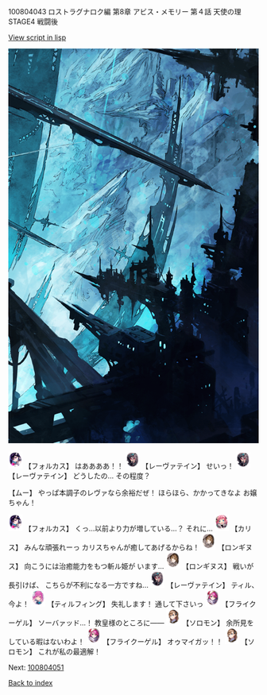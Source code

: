 100804043 ロストラグナロク編 第8章 アビス・メモリー 第４話 天使の理 STAGE4 戦闘後

[View script in lisp](../scripts/100804043.txt)

![underground_world_2.png](../images/backgrounds/underground_world_2.png)

<img src="../images/units/3301811.png" alt="3301811.png" height="34"/>
【フォルカス】
はああああ！！

<img src="../images/units/3100211.png" alt="3100211.png" height="34"/>
【レーヴァテイン】
せいっ！

<img src="../images/units/3100211.png" alt="3100211.png" height="34"/>
【レーヴァテイン】
どうしたの…
その程度？

【ムー】
やっぱ本調子のレヴァなら余裕だぜ！
ほらほら、かかってきなよ
お嬢ちゃん！

<img src="../images/units/3301811.png" alt="3301811.png" height="34"/>
【フォルカス】
くっ…以前より力が増している…？
それに…

<img src="../images/units/3602511.png" alt="3602511.png" height="34"/>
【カリス】
みんな頑張れーっ
カリスちゃんが癒してあげるからね！

<img src="../images/units/3300111.png" alt="3300111.png" height="34"/>
【ロンギヌス】
向こうには治癒能力をもつ斬ル姫が
います…

<img src="../images/units/3300111.png" alt="3300111.png" height="34"/>
【ロンギヌス】
戦いが長引けば、
こちらが不利になる一方ですね…

<img src="../images/units/3100211.png" alt="3100211.png" height="34"/>
【レーヴァテイン】
ティル、今よ！

<img src="../images/units/3101411.png" alt="3101411.png" height="34"/>
【ティルフィング】
失礼します！
通して下さいっ

<img src="../images/units/3500211.png" alt="3500211.png" height="34"/>
【フライクーゲル】
ソーバァッド…！
教皇様のところに――

<img src="../images/units/3503111.png" alt="3503111.png" height="34"/>
【ソロモン】
余所見をしている暇はないわよ！

<img src="../images/units/3500211.png" alt="3500211.png" height="34"/>
【フライクーゲル】
オゥマイガッ！！

<img src="../images/units/3503111.png" alt="3503111.png" height="34"/>
【ソロモン】
これが私の最適解！

Next: [100804051](100804051.md)

[Back to index](index.md)
